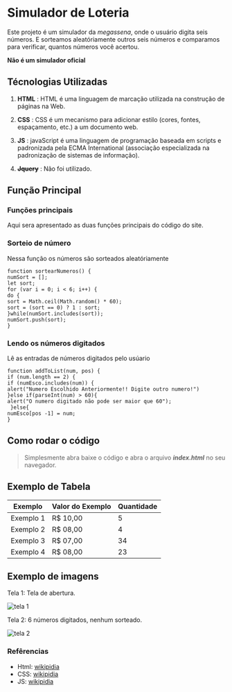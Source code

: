 # Simulador de Loteria
Este projeto é um simulador da *megassena*, onde o usuário digita seis números.
E sorteamos aleatóriamente outros seis números e comparamos para verificar, quantos números
você acertou.

**Não é um simulador oficial**

## Técnologias Utilizadas

1. **HTML** : HTML é uma linguagem de marcação utilizada na construção de páginas na Web.

2. **CSS** : CSS é um mecanismo para adicionar estilo (cores, fontes, espaçamento, etc.) a um documento web.

3. **JS** : javaScript é uma linguagem de programação baseada em scripts e padronizada pela ECMA International (associação especializada na padronização de sistemas de informação).

4. ~~**Jquery**~~ : Não foi utilizado.

## Função Principal

### Funções principais

Aqui sera apresentado as duas funções principais do código do site.
### Sorteio de número

Nessa função os números são sorteados aleatóriamente

```
function sortearNumeros() {
numSort = [];
let sort;
for (var i = 0; i < 6; i++) {
do {
sort = Math.ceil(Math.random() * 60);
sort = (sort == 0) ? 1 : sort;
}while(numSort.includes(sort));
numSort.push(sort);
}
```

### Lendo os números digitados
Lê as entradas de números digitados pelo usúario
```
function addToList(num, pos) {
if (num.length == 2) {
if (numEsco.includes(num)) {
alert("Numero Escolhido Anteriormente!! Digite outro numero!")
}else if(parseInt(num) > 60){
alert("O numero digitado não pode ser maior que 60");
 }else{
numEsco[pos -1] = num;
}
```
## Como rodar o código

> Simplesmente abra baixe o código e abra o arquivo **_index.html_** no seu navegador.
## Exemplo de Tabela

|Exemplo   | Valor do Exemplo | Quantidade  |
|----------|------------------|-------------|
|Exemplo 1 |R$ 10,00          |5            |
|Exemplo 2 |R$ 08,00          |4            |
|Exemplo 3 |R$ 07,00          |34           |
|Exemplo 4 |R$ 08,00          |23           |

## Exemplo de imagens
 Tela 1: Tela de abertura.

![tela 1](/imagens/atl.png)

Tela 2: 6 números digitados, nenhum sorteado.

![tela 2](/imagens/at2.png)



### Refêrencias

* Html: [wikipidia](https://pt.wikipedia.org/wiki/HTML)
* CSS:  [wikipidia](https://pt.wikipedia.org/wiki/CSS)
* JS: [wikipidia](https://pt.wikipedia.org/wiki/JavaScript)
